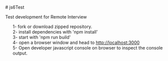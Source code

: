 <p># js6Test</p>
<p>Test development for Remote Interview</p>

<ul style='list-style-type:none;'>
  <li >1- fork or download zipped repository.</li>
  <li>2- install dependencies with 'npm install'</li>
  <li>3- start with 'npm run build'</li>
  <li>4- open a browser window and head to <a href="http://localhost:3000">http://localhost:3000</a> </li>
  <li>5- Open developer javascript console on browser to inspect the console output.</li>
</ul>
